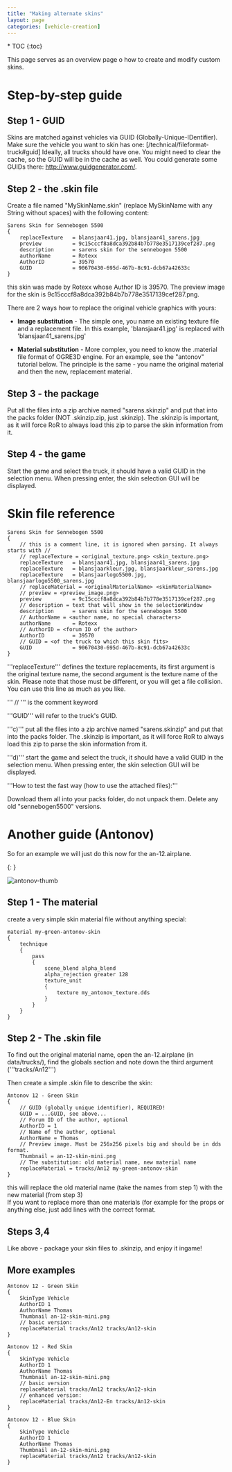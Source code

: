 ```yaml
---
title: "Making alternate skins"
layout: page
categories: [vehicle-creation]
---
```


<div class="toc" markdown="1">
  * TOC
  {:toc}
</div>

This page serves as an overview page o how to create and modify custom skins.

# Step-by-step guide

## Step 1 - GUID

Skins are matched against vehicles via GUID (Globally-Unique-IDentifier).
Make sure the vehicle you want to skin has one: [/technical/fileformat-truck#guid]
Ideally, all trucks should have one. You might need to clear the cache, so the GUID will be in the cache as well. 
You could generate some GUIDs there: http://www.guidgenerator.com/.

## Step 2 - the .skin file

Create a file named "MySkinName.skin" (replace MySkinName with any String without spaces) with the following content:

    Sarens Skin for Sennebogen 5500
    {
    	replaceTexture   = blansjaar41.jpg, blansjaar41_sarens.jpg
    	preview          = 9c15cccf8a8dca392b84b7b778e3517139cef287.png
    	description      = sarens skin for the sennebogen 5500
    	authorName       = Rotexx
    	AuthorID         = 39570
    	GUID             = 90670430-695d-467b-8c91-dcb67a42633c
    }

this skin was made by Rotexx whose Author ID is 39570. 
The preview image for the skin is 9c15cccf8a8dca392b84b7b778e3517139cef287.png.

There are 2 ways how to replace the original vehicle graphics with yours:

* **Image substitution** - The simple one, you name an existing texture
    file and a replacement file. In this example,
     'blansjaar41.jpg' is replaced with 'blansjaar41_sarens.jpg' 

* **Material substitution** - More complex, you need to know the .material
    file format of OGRE3D engine. For an example, see the "antonov" tutorial
    below. The principle is the same - you name the original material and then
    the new, replacement material.

## Step 3 - the package

Put all the files into a zip archive named "sarens.skinzip" 
and put that into the packs folder (NOT .skinzip.zip, just .skinzip). 
The .skinzip is important, as it will force RoR to always load this zip 
to parse the skin information from it.

## Step 4 - the game

Start the game and select the truck, it should have a valid GUID in the selection menu. 
When pressing enter, the skin selection GUI will be displayed.

# Skin file reference

    Sarens Skin for Sennebogen 5500
    {
    	// this is a comment line, it is ignored when parsing. It always starts with //
    	// replaceTexture = <original_texture.png> <skin_texture.png>
    	replaceTexture   = blansjaar41.jpg, blansjaar41_sarens.jpg
    	replaceTexture   = blansjaarkleur.jpg, blansjaarkleur_sarens.jpg
    	replaceTexture   = blansjaarlogo5500.jpg, blansjaarlogo5500_sarens.jpg
    	// replaceMaterial = <originalMaterialName> <skinMaterialName>
    	// preview = <preview_image.png>
    	preview          = 9c15cccf8a8dca392b84b7b778e3517139cef287.png
    	// description = text that will show in the selectionWindow
    	description      = sarens skin for the sennebogen 5500
    	// AuthorName = <author name, no special characters>
    	authorName       = Rotexx
    	// AuthorID = <forum ID of the author>
    	AuthorID         = 39570
    	// GUID = <of the truck to which this skin fits>
    	GUID             = 90670430-695d-467b-8c91-dcb67a42633c
    }


'''replaceTexture''' defines the texture replacements, its first argument is 
the original texture name, the second argument is the texture name of the skin. 
Please note that those must be different, or you will get a file collision. 
You can use this line as much as you like.

''' // ''' is the comment keyword

'''GUID''' will refer to the truck's GUID.

'''c)''' put all the files into a zip archive named "sarens.skinzip" and 
put that into the packs folder. The .skinzip is important, as it will force RoR 
to always load this zip to parse the skin information from it.

'''d)''' start the game and select the truck, it should have a valid GUID in 
the selection menu. When pressing enter, the skin selection GUI will be displayed.

'''How to test the fast way (how to use the attached files):'''

Download them all into your packs folder, do not unpack them. 
Delete any old "sennebogen5500" versions.

# Another guide (Antonov)

So for an example we will just do this now for the an-12.airplane.

[antonov-thumb]: /images/skins-example-antonov.png
{: }

![antonov-thumb] 

## Step 1 - The material

create a very simple skin material file without anything special:

    material my-green-antonov-skin
    {
    	technique
    	{
    		pass
    		{
    			scene_blend alpha_blend
    			alpha_rejection greater 128 
    			texture_unit
    			{
    				texture my_antonov_texture.dds
    			}
    		}
    	}
    }

## Step 2 - The .skin file

To find out the original material name, 
open the an-12.airplane (in data/trucks/), find the globals section 
and note down the third argument ('''tracks/An12''') 

Then create a simple .skin file to describe the skin:

    Antonov 12 - Green Skin
    {
        // GUID (globally unique identifier), REQUIRED!
        GUID = ...GUID, see above...
        // Forum ID of the author, optional
    	AuthorID = 1
        // Name of the author, optional
    	AuthorName = Thomas
        // Preview image. Must be 256x256 pixels big and should be in dds format.
    	Thumbnail = an-12-skin-mini.png
        // The substitution: old material name, new material name
    	replaceMaterial = tracks/An12 my-green-antonov-skin
    }

this will replace the old material name (take the names from step 1) with 
the new material (from step 3)<br> If you want to replace more than 
one materials (for example for the props or anything else, 
just add lines with the correct format. 

## Steps 3,4

Like above - package your skin files to .skinzip, and enjoy it ingame!

## More examples

    Antonov 12 - Green Skin
    {
    	SkinType Vehicle
    	AuthorID 1
    	AuthorName Thomas
    	Thumbnail an-12-skin-mini.png
    	// basic version:
    	replaceMaterial tracks/An12 tracks/An12-skin
    }
    
    Antonov 12 - Red Skin
    {
    	SkinType Vehicle
    	AuthorID 1
    	AuthorName Thomas
    	Thumbnail an-12-skin-mini.png
    	// basic version
    	replaceMaterial tracks/An12 tracks/An12-skin
    	// enhanced version:
    	replaceMaterial tracks/An12-En tracks/An12-skin
    }
    
    Antonov 12 - Blue Skin
    {
    	SkinType Vehicle
    	AuthorID 1
    	AuthorName Thomas
    	Thumbnail an-12-skin-mini.png
    	replaceMaterial tracks/An12 tracks/An12-skin
    }

